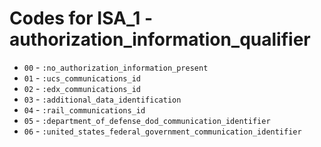 # Codes for ISA_1 - authorization_information_qualifier
* `00` - `:no_authorization_information_present`
* `01` - `:ucs_communications_id`
* `02` - `:edx_communications_id`
* `03` - `:additional_data_identification`
* `04` - `:rail_communications_id`
* `05` - `:department_of_defense_dod_communication_identifier`
* `06` - `:united_states_federal_government_communication_identifier`

